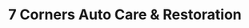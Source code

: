 ---
title: "7 Corners Auto Care & Restoration"
url: /falls-church/7-corners-auto-care-and-restoration/
shop: car repair
---